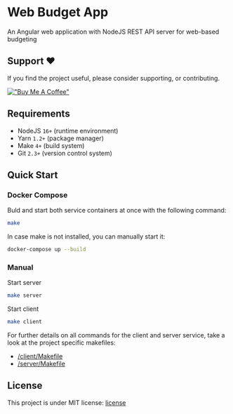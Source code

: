 # Web Budget App

An Angular web application with NodeJS REST API server for web-based budgeting

## Support ❤️

If you find the project useful, please consider supporting, or contributing.

[!["Buy Me A Coffee"](https://www.buymeacoffee.com/assets/img/custom_images/orange_img.png)](https://www.buymeacoffee.com/dubniczky)

## Requirements

- NodeJS `16+` (runtime environment)
- Yarn `1.2+` (package manager)
- Make `4+` (build system)
- Git `2.3+` (version control system)

## Quick Start

### Docker Compose

Buld and start both service containers at once with the following command:

```bash
make
```

In case make is not installed, you can manually start it:

```bash
docker-compose up --build
```

### Manual

Start server

```bash
make server
```

Start client

```bash
make client
```

For further details on all commands for the client and server service, take a look at the project specific makefiles:

- [/client/Makefile](/client/Makefile)
- [/server/Makefile](/server/Makefile)

## License

This project is under MIT license: [license](/LICENSE)
